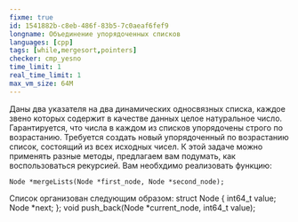 ```yaml
---
fixme: true
id: 1541882b-c8eb-486f-83b5-7c0aeaf6fef9
longname: Объединение упорядоченных списков
languages: [cpp]
tags: [while,mergesort,pointers]
checker: cmp_yesno
time_limit: 1
real_time_limit: 1
max_vm_size: 64M
---
```

Даны два указателя на два динамических односвязных списка, каждое звено которых содержит в качестве данных целое натуральное число. Гарантируется, что числа в каждом из списков упорядочены строго по возрастанию. Требуется создать новый упорядоченный по возрастанию список, состоящий из всех исходных чисел. К этой задаче можно применять разные методы, предлагаем вам подумать, как воспользоваться рекурсией.
Вам необхдимо реализовать функцию:

	Node *mergeLists(Node *first_node, Node *second_node);

Список организован следующим образом:
	struct Node {
	    int64_t value;
	    Node *next;
	};
	void push_back(Node *current_node, int64_t value);

